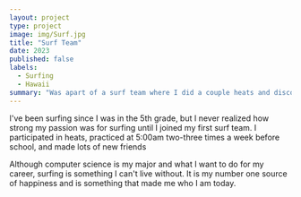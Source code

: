 ```yaml
---
layout: project
type: project
image: img/Surf.jpg
title: "Surf Team"
date: 2023
published: false
labels:
  - Surfing
  - Hawaii
summary: "Was apart of a surf team where I did a couple heats and discovered my passion for surfing"
---
```


I've been surfing since I was in the 5th grade, but I never realized how strong my passion was for surfing until I joined my first surf team. I participated in heats, practiced at 5:00am two-three times a week before school, and made lots of new friends

Although computer science is my major and what I want to do for my career, surfing is something I can't live without. It is my number one source of happiness and is something that made me who I am today.

